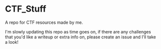 # CTF_Stuff
A repo for CTF resources made by me.

I'm slowly updating this repo as time goes on, if there are any challenges that you'd like a writeup or extra info on, please create an issue and I'll take a look!
